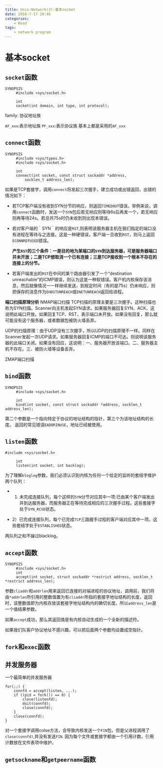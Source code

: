 ```yaml
---
title: Unix-Network(3)-基本socket
date: 2016-7-17 20:46
categories:
	- Read
tags:
	- network program
---
```

# 基本socket

## `socket`函数

```
SYNOPSIS
     #include <sys/socket.h>

     int
     socket(int domain, int type, int protocol);
```

family: 协议地址族

`AF_xxx`:表示地址族
`PF_xxx`:表示协议族
基本上都是采用的`AF_xxx`


## `connect`函数
```
SYNOPSIS
     #include <sys/types.h>
     #include <sys/socket.h>

     int
     connect(int socket, const struct sockaddr *address,
         socklen_t address_len);
```

如果是TCP套接字，调用`connect`将发起三次握手，建立成功或出错返回，出错的情况如下：

* 若TCP客户端没有收到SYN分节的响应，则返回`TIMEDOUT`错误。举例来说，调用`connect`函数时，发送一个`SYN`包后若无响应则等待6s后再发一个，若无响应则再等待24s。若总共75s时仍未收到则出现本错误。

* 若对客户端的｀SYN｀的响应是`RST`,则表明该服务器主机在我们指定的端口没有进程在等待与之连接。这是一种硬错误，客户端一旦收到`RST`，则马上返回`ECONNREFUSED`错误。

    **产生`RST`的三个条件：一是目的地为某端口的`SYN`到达服务器，可是服务器端口并未开放；二是TCP想取消一个已有连接；三是TCP接收到一个根本不存在的连接上的分节。**
* 若客户端发出的`RST`在中间的某个路由器引发了一个“destination unreachable”的ICMP错误，则认为这是一种软错误。客户机内核保存该消息，然后就像情况一一样继续发送，到规定时间（有的是75s）仍未响应，则把保存的消息作为`EHOSTUNREACH`或`ENETUNREACH`返回给进程。  

**端口扫描原理分析**
NMAP端口扫描
TCP扫描的原理主要是三次握手。这种扫描也称为SYN扫描。Scanner向主机发起SYN请求。如果服务器回复SYN、ACK，这说明此端口开放。如果回复TCP、RST，表示端口未开放。如果没有回复，那么就可能没有这个服务器，或者数据包被防火墙丢弃。

UDP的扫描原理：由于UDP没有三次握手，所以UDP的扫描原理不一样。同样在Scanner发起一次UDP请求。如果服务器回复ICMP的端口不可达。则说明该服务器的此端口关闭。如果没有回应，这说明：一、服务器开放该端口。二、服务器主机不存在。三、被防火墙等设备丢弃。

ZMAP端口扫描


## `bind`函数
```
SYNOPSIS
     #include <sys/socket.h>

     int
     bind(int socket, const struct sockaddr *address, socklen_t address_len);
```
第二个参数是一个指向特定于协议的地址结构的指针，第三个为该地址结构的长度。
返回的常见错误`EADDRINUSE`，地址已经被使用。
## `listen`函数
```
#include <sys/socket.h>

     int
     listen(int socket, int backlog);
```

为了理解`bloglog`参数，我们必须认识到内核为任何一个给定的监听的套结字维护两个队列：

* 1) 未完成连接队列，每个这样的`SYN`分节对应其中一项:已由某个客户端发出并到达服务器，而服务器正在等待完成相应的三次握手过程。这些套接字处于`SYN_RCVD`状态。

* 2）已完成连接队列，每个已完成`TCP`三路握手过程的客户端对应其中一项。这些套结字处于`ESTABLISHED`状态。

两队列之和不操过blacklog。

## `accept`函数

```
SYNOPSIS
     #include <sys/socket.h>
     int
     accept(int socket, struct sockaddr *restrict address, socklen_t *restrict address_len);
```
参数`cliaddr`和`addrlen`用来返回已连接的对端进程的协议地址，调用前，我们将由`*addrlen`所引用的整数值置为有`cliaddr`所指的套接字地址结构的长度，返回时，该整数值即为内核存放该套接字地址结构内的确切长度。所以`address_len`是一个值结果参数。

如果`accept`成功，那么其返回值是有内核自动生成的一个全新的描述符。

如果我们队客户协议地址不感兴趣，可以把后面两个参数均设置成空指针。


## `fork`和`exec`函数

## 并发服务器
一个最简单的并发服务器
```
for(;;) {
    connfd = accept(listen, ...);
    if ((pid = fork()) == 0) {
        close(listenfd);
        doit(connfd);
        close(connfd);
    }
    close(connfd);
}
```

对一个套接字调用colse方法，会导致内核发送一个`FIN`包，但是父进程调用了`close(connfd)`,并没有发送`FIN`.
因为每个文件或套接字都由一个引用计数，引用计数放在文件表项中维护。


## `getsockname`和`getpeername`函数
